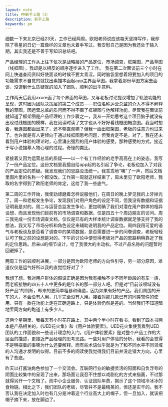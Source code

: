 ```yaml
---
layout: note
title: PM新手上路（1）
description: 新手上路
keywords: pm
---
```

细数一下来北京已经23天，工作已经两周。欧阳老师说应该每天坚持写作，我却除了零星的日记一篇像样的文章也未着手写过。我安慰自己是因为我还处于输入期，其实我还是不善于写知识总结吧。

产品经理的工作从上往下依次是战略层的产品定位，市场调查，框架图，产品草图（线框图），我却是以相反的顺序逐步进入了工作。
我在第二次面谈前三个小时在网上快速查阅资料好使面谈的时候不要太青涩，同时脑袋里想着将要加入的项目的功能需求不自觉的就找出素描本画起app主界面草图。我拿着那份草图方案去面谈，没遭到什么质疑就的加入了团队，顺利的出乎意料。

工作两天后我用axure画了每个界面的草图，又与老板讨论提议增加了轨迹功能的呈现，这时因为团队决策层的第三个成员——职位名称运营总监的介入不得不解释我的草图，因运营总监的质问而不得不画了框架图与他解释功能。尽管我在面谈前就知道了框架图是产品经理的工作步骤之一，我从一开始思考这个项目脑子就没有出现过线框图的模样，我在阅读时读了文字也从不好好看线框图概念图。我当时想着，我连图都画出来了，还不够直观嘛？但我一画出框架图，老板的注意力也过来了。也许就是有人更倾向于通过线框图思考问题，但我肯定不是。对了，我在还未看到用户体验的理论时，心里涌出强烈的用户体验的感受，那种感受的方式，接近于写小说描摹人物心理的过程。奇怪的类比。

紧接着又因为运营总监的质疑——以一个有工作经验的老手高高在上的姿态，我写了一份产品定位。这份文档里我擅自给app起的名引起了争论，老板也加入了对我的产品定位的质疑。我发现我们的思路没法统一。我乖乖地“噢”了一声，然后文档里图片里的名称一个都没改。工作第一周就这样结束了，周末里见了欧阳老师，我取的名字得到了欧阳老师的肯定，这给了我一些底气。

第二周的工作开始，我使劲琢磨着怎样说服他们，在周日的晚上梦见我的上牙掉光了。周一和老板发生争论，发现我们对用户角色的设定不同，但我没有数据和证据证明我是对的。周二与运营总监发生争论，更加明确了我们对潜在用户群体的相异设想，而且发现他们目前有的市场调查和数据，仅是四五十个周边朋友的访问。周三我完成一份市场调查文档，仅仅是已有的大样本统计调查数据就足够支持了我的想法，我又写了市场分析和角色设定来辅助说明我的产品定位。周四我用可爱的语气与老板谈及是否看了调查中的某项数据，是否需要进一步的问卷调查，老板轻轻认可了我之前的设想是对的。下午的讨论中便觉得老板对产品的思路稍稍靠近了我的定位思路。后来ui的细节设计，给了我很大的主动权。不过产品名称的问题暂时回避掉了。

两周工作的较顺利进展，一部分是因为欧阳老师的方向性引导，另一部分原因，难道仅仅是运气好所以我的直觉恰好对了？

我想了想，我对用户群体的假设正确是因为我有接触不少不同年龄段的有车一族，而老板接触的四五十人中更多的是年长的那一部分人吧。但是对“目前该领域没有好产品”的判断，却来的更简单粗暴和确凿，因为如果有好的产品，我们周围的开车的人，不会没有人用，几乎完全没有人用。接着对那几款已有的同类软件的使用，只有一款在功能上走在正确道路上，只是体验仍然是差的。当然我们不知道暗地里同方向的跑道上有多少人。

这两个星期里，我每天有小时花在路上，其中两个半小时在看书，看到了四本书两本是产品相关的，《UED花火集》和《用户体验要素》。UED花火集使我看到UED团队的工作面貌和一些设计理念的入门，《用户体验要素》是对整个产品工作的大层面的描述，更接近产品经理的思考思路。一些对用户体验的分析，我看的会觉得不是明摆着的事嘛为什么还要解释。而有些术语似乎就是为了和不同水平不同领域的人沟通才发明的似得。目前不多的阅读使我觉得我们目前并没走错大方向，心里有了些底。

昨天以打酱油角色参加了一个交流会。互联网行业的敏捷灵活的阳面和自负浮夸的阴面比较集中的呈现了出来，那场面让我忍不住想以戏剧化的方式来描画，不过那就得另开一个文档了。而中小企业服务、认证团队年费，揭示了这个领域冷冰冰的食物链。相比之下，我们团队的老板，尽管并不是最精英的，但还是实干的。我不否认我在决定加入时也有几分是冲着这个行业高大上的帽子，但一旦加入，就该把帽子摘下来，放在脚边了。